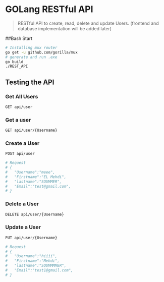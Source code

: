 # GOLang RESTful API

> RESTful API to create, read, delete and update Users. (frontend and database implementation will be added later)

##Bash Start


``` bash
# Installing mux router
go get -u github.com/gorilla/mux
# generate and run .exe
go build
./REST_API
```
## Testing the API 

### Get All Users
``` bash
GET api/user
```
### Get a user
``` bash
GET api/user/{Username}
```

### Create a User
``` bash
POST api/user

# Request 
# {
#   "Username":"meee",
#   "Firstname":"EL Mehdi",
#   "lastname":"SOUMMER",
#   "Email":"test@gmail.com",
# }
```

### Delete a User
``` bash
DELETE api/user/{Username}
```

### Update a User
``` bash
PUT api/user/{Username}

# Request 
# {
#   "Username":"hiiii",
#   "Firstname":"Mehdi",
#   "lastname":"SOUMMMMER",
#   "Email":"test1@gmail.com",
# }
```

